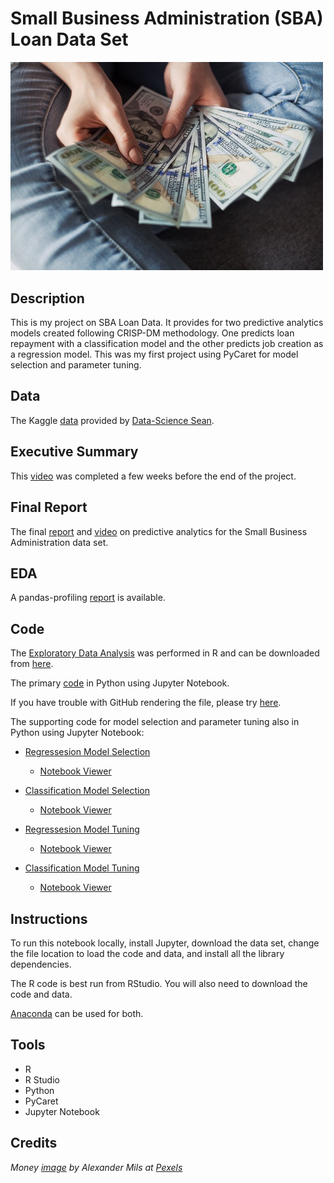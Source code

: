 # Small Business Administration (SBA) Loan Data Set

<img src="images/loan.jpg" width ="500">

## Description

This is my project on SBA Loan Data. It provides for two predictive analytics models created following CRISP-DM methodology. One predicts loan repayment with a classification model and the other predicts job creation as a regression model. This was my first project using PyCaret for model selection and parameter tuning.

## Data

The Kaggle [data](https://www.kaggle.com/larsen0966/sba-loans-case-data-set) provided by [Data-Science Sean](https://www.kaggle.com/larsen0966).

## Executive Summary

This [video](https://youtu.be/G62wqCy5P1Y) was completed a few weeks before the end of the project.

## Final Report

The final [report](docs/FinalReport.pdf) and [video](https://youtu.be/6TPM5XNQz30) on predictive analytics for the Small Business Administration data set.

## EDA 

A pandas-profiling [report](https://sdloyd.github.io/SBALoan/pandasprofile/sba-pandas-profile-report.html) is available.

## Code

The [Exploratory Data Analysis](https://sdloyd.github.io/SBALoan/eda/630Project.html) was performed in R and can be downloaded from [here](eda/630Project.R).

The primary [code](https://github.com/SDLoyd/SBALoan/blob/main/code/FinalProject.ipynb) in Python using Jupyter Notebook.

If you have trouble with GitHub rendering the file, please try [here](https://nbviewer.jupyter.org/github/SDLoyd/SBALoan/blob/main/code/FinalProject.ipynb).

The supporting code for model selection and parameter tuning also in Python using Jupyter Notebook:

* [Regressesion Model Selection](https://github.com/SDLoyd/SBALoan/blob/main/supplemental_code/Pycaret_Reg.ipynb)  
  * [Notebook Viewer](https://nbviewer.jupyter.org/github/SDLoyd/SBALoan/blob/main/supplemental_code/Pycaret_Reg.ipynb)

* [Classification Model Selection](https://github.com/SDLoyd/SBALoan/blob/main/supplemental_code/Pycaret_Cat.ipynb)  
  * [Notebook Viewer](https://nbviewer.jupyter.org/github/SDLoyd/SBALoan/blob/main/supplemental_code/Pycaret_Cat.ipynb)

* [Regressesion Model Tuning](https://github.com/SDLoyd/SBALoan/blob/main/supplemental_code/Pycaret_Reg_Tuning.ipynb)  
  * [Notebook Viewer](https://nbviewer.jupyter.org/github/SDLoyd/SBALoan/blob/main/supplemental_code/Pycaret_Reg_Tuning.ipynb)

* [Classification Model Tuning](https://github.com/SDLoyd/SBALoan/blob/main/supplemental_code/PyCaret_Cat_Tuning.ipynb)  
  * [Notebook Viewer](https://nbviewer.jupyter.org/github/SDLoyd/SBALoan/blob/main/supplemental_code/PyCaret_Cat_Tuning.ipynb)

## Instructions

To run this notebook locally, install Jupyter, download the data set, change the file location to load the code and data, and install all the library dependencies.

The R code is best run from RStudio. You will also need to download the code and data.

[Anaconda](https://www.anaconda.com/) can be used for both.

## Tools

* R
* R Studio
* Python
* PyCaret
* Jupyter Notebook

## Credits

_Money [image](https://www.pexels.com/photo/person-holding-100-us-dollar-banknotes-2068975) by Alexander Mils at [Pexels](https://www.pexels.com/)_


